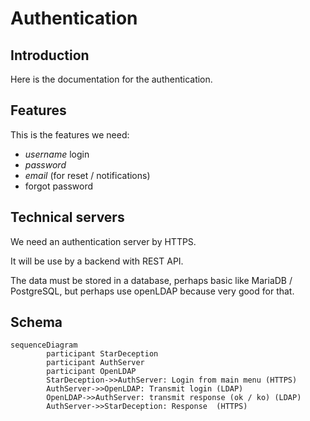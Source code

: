 # Authentication

## Introduction

Here is the documentation for the authentication.

## Features

This is the features we need:

* *username* login
* *password*
* *email* (for reset / notifications)
* forgot password



## Technical servers

We need an authentication server by HTTPS.

It will be use by a backend with REST API.

The data must be stored in a database, perhaps basic like MariaDB / PostgreSQL, but perhaps use openLDAP because very good for that.


## Schema


```mermaid
sequenceDiagram
        participant StarDeception
        participant AuthServer
        participant OpenLDAP
        StarDeception->>AuthServer: Login from main menu (HTTPS)
        AuthServer->>OpenLDAP: Transmit login (LDAP)
        OpenLDAP->>AuthServer: transmit response (ok / ko) (LDAP)
        AuthServer->>StarDeception: Response  (HTTPS)
```
